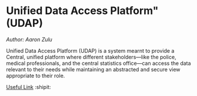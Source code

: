 # Unified Data Access Platform" (UDAP)
*Author: Aaron Zulu*

Unified Data Access Platform (UDAP) is a system mearnt to provide a Central, 
unified platform where different stakeholders—like the police, medical professionals, 
and the central statistics office—can access the data relevant to their needs while 
maintaining an abstracted and secure view appropriate to their role.

[Useful Link](https://chatgpt.com/share/f84aeced-f3e8-4bf4-a7ee-37e16624835a)
:shipit:
